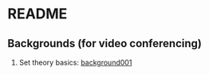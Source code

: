 # README 

## Backgrounds (for video conferencing)


1. Set theory basics: [background001](./background001.png) 

